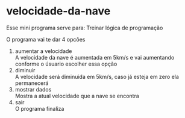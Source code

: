 # velocidade-da-nave
Esse mini programa serve para:
Treinar lógica de programação

O programa vai te dar 4 opcões
1. aumentar a velocidade <br>
  A velocidade da nave é aumentada em 5km/s e vai aumentando conforme o úsuario escolher essa opção
2. diminuir<br>
  A velocidade será diminuida em 5km/s, caso já esteja em zero ela permanecerá
3. mostrar dados<br>
  Mostra a atual velocidade que a nave se encontra
4. sair<br>
  O programa finaliza
  
